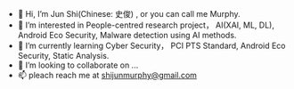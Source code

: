 - 👋 Hi, I’m Jun Shi(Chinese: 史俊) , or you can call me Murphy.
- 👀 I’m interested in People-centred research project， AI(XAI, ML, DL), Android Eco Security, Malware detection using AI methods.
- 🌱 I’m currently learning Cyber Security， PCI PTS Standard, Android Eco Security, Static Analysis.
- 💞️ I’m looking to collaborate on ...
- 📫 pleach reach me at shijunmurphy@gmail.com

<!---
SJ2001BJ/SJ2001BJ is a ✨ special ✨ repository because its `README.md` (this file) appears on your GitHub profile.
You can click the Preview link to take a look at your changes.
--->
